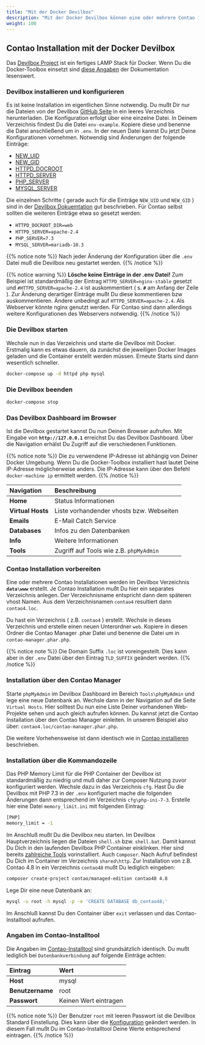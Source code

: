```yaml
---
title: "Mit der Docker Devilbox"
description: "Mit der Docker Devilbox können eine oder mehrere Contao Installation lokal installiert und gepflegt werden."
weight: 100
---
```


## Contao Installation mit der Docker Devilbox

Das [Devilbox Project](http://devilbox.org/) ist ein fertiges LAMP Stack für Docker. Wenn Du die Docker-Toolbox einsetzt 
sind [diese Angaben](https://devilbox.readthedocs.io/en/latest/howto/docker-toolbox/docker-toolbox-and-the-devilbox.html#howto-docker-toolbox-and-the-devilbox "Docker Toolbox and the Devilbox") der Dokumentation lesenswert.


### Devilbox installieren und konfigurieren

Es ist keine Installation im eigentlichen Sinne notwendig. Du mußt Dir nur die Dateien von der 
Devilbox [GitHub Seite](https://github.com/cytopia/devilbox) in ein leeres Verzeichnis herunterladen. Die Konfiguration 
erfolgt über eine einzelne Datei. In Deinem Verzeichnis findest Du die Datei `env-example`. Kopiere diese und benenne 
die Datei anschließend um in `.env`. In der neuen Datei kannst Du jetzt Deine Konfigurationen vornehmen. Notwendig sind Änderungen der folgende Einträge:

* [NEW_UID](https://devilbox.readthedocs.io/en/latest/configuration-files/env-file.html#new-uid)
* [NEW_GID](https://devilbox.readthedocs.io/en/latest/configuration-files/env-file.html#new-gid)
* [HTTPD_DOCROOT](https://devilbox.readthedocs.io/en/latest/configuration-files/env-file.html#httpd-docroot-dir)
* [HTTPD_SERVER](https://devilbox.readthedocs.io/en/latest/configuration-files/env-file.html#httpd-server)
* [PHP_SERVER](https://devilbox.readthedocs.io/en/latest/configuration-files/env-file.html#php-server)
* [MYSQL_SERVER](https://devilbox.readthedocs.io/en/latest/configuration-files/env-file.html#mysql-server)

Die einzelnen Schritte ( gerade auch für die Einträge `NEW_UID` und `NEW_GID` ) sind in der [Devilbox Dokuemtation](https://devilbox.readthedocs.io/en/latest/getting-started/install-the-devilbox.html#set-uid-and-gid) gut beschrieben. Für Contao selbst sollten die weiteren Einträge etwa so gesetzt werden:

- `HTTPD_DOCROOT_DIR=web`
- `HTTPD_SERVER=apache-2.4`
- `PHP_SERVER=7.3`
- `MYSQL_SERVER=mariadb-10.3`

{{% notice note %}}
Nach jeder Änderung der Konfiguration über die `.env` Datei muß die Devilbox neu gestartet werden.
{{% /notice %}}

{{% notice warning %}}
**Lösche keine Einträge in der .env Datei!** Zum Beispiel ist standardmäßig der Eintrag `HTTPD_SERVER=nginx-stable` 
gesetzt und `#HTTPD_SERVER=apache-2.4` ist auskommentiert ( s. **`#`** am Anfang der Zeile ). Zur Änderung derartiger 
Einträge mußt Du diese kommentieren bzw auskommentieren. Ändere unbedingt auf `HTTPD_SERVER=apache-2.4`. Als Webserver 
könnte nginx genutzt werden. Für Contao sind dann allerdings weitere Konfigurationen des Webservers notwendig.
{{% /notice %}}


### Die Devilbox starten

Wechsle nun in das Verzeichnis und starte die Devilbox mit Docker. Erstmalig kann es etwas dauern, da zunächst die 
jeweiligen Docker Images geladen und die Container erstellt werden müssen. Erneute Starts sind dann wesentlich schneller.


```bash
docker-compose up -d httpd php mysql
```


### Die Devilbox beenden

```bash
docker-compose stop
```


### Das Devilbox Dashboard im Browser

Ist die Devilbox gestartet kannst Du nun Deinen Browser aufrufen. Mit Eingabe von **`http://127.0.0.1`** erreichst Du 
das Devilbox Dashboard. Über die Navigation erhälst Du Zugriff auf die verschiedenen Funktionen.

{{% notice note %}}
Die zu verwendene IP-Adresse ist abhängig von Deiner Docker Umgebung. Wenn Du die Docker-Toolbox installiert hast lautet 
Deine IP-Adresse möglicherweise anders. Die IP-Adresse kann über den Befehl `docker-machine ip` ermittelt werden.
{{% /notice %}}

| Navigation          | Beschreibung                               |
|:--------------------|:-------------------------------------------|
| **Home**            | Status Informationen                       |
| **Virtual Hosts**   | Liste vorhandender vhosts bzw. Webseiten   |
| **Emails**          | E-Mail Catch Service                       |
| **Databases**       | Infos zu den Datenbanken                   |
| **Info**            | Weitere Informationen                      |
| **Tools**           | Zugriff auf Tools wie z.B. `phpMyAdmin`    |


### Contao Installation vorbereiten

Eine oder mehrere Contao Installationen werden im Devilbox Verzeichnis **`data\www`** erstellt. Je Contao Installation 
mußt Du hier ein separates Verzeichnis anlegen. Der Verzeichnisname entspricht dann dem späteren vhost Namen. Aus dem 
Verzeichnisnamen `contao4` resultiert dann `contao4.loc`.

Du hast ein Verzeichnis ( z.B. `contao4` ) erstellt. Wechsle in dieses Verzeichnis und erstelle einen neuen 
Unterordner `web`. Kopiere in diesen Ordner die Contao Manager .phar Datei und benenne die Datei um in `contao-manager.phar.php`. 

{{% notice note %}}
Die Domain Suffix `.loc` ist voreingestellt. Dies kann aber in der `.env` Datei über den Eintrag `TLD_SUFFIX` geändert werden.
{{% /notice %}}


### Installation über den Contao Manager

Starte `phpMyAdmin` im Devilbox Dashboard im Bereich `Tools\phpMyAdmin` und lege eine neue Datenbank an. Wechsle dann 
in der Navigation auf die Seite `Virtual Hosts`. Hier solltest Du nun eine Liste Deiner vorhandenen Web-Projekte sehen 
und auch gleich aufrufen können. Du kannst jetzt die Contao Installation über den Contao Manager einleiten. In unserem 
Beispiel also über: `contao4.loc/contao-manager.phar.php`. 

Die weitere Vorhehensweise ist dann identisch wie in [Contao installieren](../../contao-installieren/) beschrieben.


### Installation über die Kommandozeile

Das PHP Memory Limit für die PHP Container der Devilbox ist standardmäßig zu niedrig und muß daher zur Composer Nutzung 
zuvor konfiguriert werden. Wechsle dazu in das Verzeichnis `cfg`. Hast Du die Devilbox mit PHP 7.3 in der `.env` konfiguriert 
mache die folgenden Änderungen dann entsprechend im Verzeichnis `cfg\php-ini-7-3`. Erstelle hier eine Datei `memory_limit.ini` mit folgenden Eintrag:

```bash
[PHP]
memory_limit = -1
```

Im Anschluß mußt Du die Devilbox neu starten. Im Devilbox Hauptverzeichnis liegen die Dateien `shell.sh` bzw. `shell.bat`. 
Damit kannst Du Dich in den laufenden Devilbox PHP Container einklinken. Hier sind bereits [zahlreiche Tools](https://devilbox.readthedocs.io/en/latest/readings/available-tools.html) vorinstalliert. Auch `Composer`. Nach Aufruf befindest Du Dich im Container im 
Verzeichnis `shared\http`. Zur Installation von z.B. Contao 4.8 in ein Verzeichnis `contao48` mußt Du lediglich eingeben:

```bash
composer create-project contao/managed-edition contao48 4.8
```

Lege Dir eine neue Datenbank an:

```bash
mysql -u root -h mysql -p -e 'CREATE DATABASE db_contao48;'
```

Im Anschluß kannst Du den Container über `exit` verlassen und das Contao-Installtool aufrufen.


### Angaben im Contao-Installtool

Die Angaben im [Contao-Installtool](../../contao-installtool/) sind grundsätzlich identisch. Du mußt lediglich 
bei `Datenbankverbindung` auf folgende Einträge achten:

| Eintrag             | Wert                  |
|:--------------------|:----------------------|
| **Host**            | mysql                 |
| **Benutzername**    | root                  |
| **Passwort**        | Keinen Wert eintragen |

{{% notice note %}}
Der Benutzer `root` mit leeren Passwort ist die Devilbox Standard Einstellung. Dies kann über 
die [Konfiguration](https://devilbox.readthedocs.io/en/latest/support/faq.html#can-i-change-the-mysql-root-password) geändert werden. 
In diesem Fall mußt Du im Contao-Installtool Deine Werte entsprechend eintragen.
{{% /notice %}}
